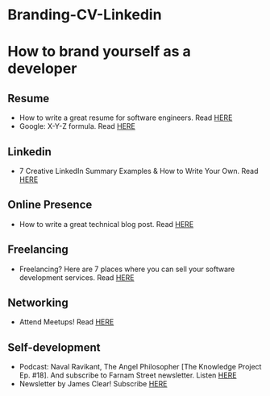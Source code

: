 # Branding-CV-Linkedin
<h1>How to brand yourself as a developer</h1>

<h2>Resume</h2>
<ul>
  <li>How to write a great resume for software engineers. Read <a href="https://www.evernote.com/shard/s386/u/0/sh/848d8cf7-04d6-4a05-b668-74278cc1aa64/08cd3c27de18785132d72f5d7649196b">HERE</a></li>
    <li>Google: X-Y-Z formula. Read <a href="https://www.evernote.com/shard/s386/u/0/sh/058ef2bd-a269-46a8-940e-2435eedd7ffb/412e59a6d4d8638aeb46d959aa960ce8">HERE</a></li>
</ul>

<h2>Linkedin</h2> 
<ul>
  <li>7 Creative LinkedIn Summary Examples & How to Write Your Own. Read <a href="https://www.evernote.com/shard/s386/u/0/sh/84fce6c8-9933-46cc-a043-a337a560f787/99d5e34af2fd1588f52b346fbf342b29">HERE</a></li>
</ul>

<h2>Online Presence</h2>
<ul>
    <li>How to write a great technical blog post. Read <a href="https://www.evernote.com/shard/s386/u/0/sh/cfcc061c-e489-4a80-a5b9-e828f04950e1/5a09d5d94d3a1acbd5e3faf395205469">HERE</a></li>
</ul>

<h2>Freelancing</h2>
<ul>
  <li>Freelancing? Here are 7 places where you can sell your software development services. Read  <a href="https://www.evernote.com/shard/s386/u/0/sh/5860e16c-302e-4289-b797-f1b5fa217341/98368bf3dfadffb58a6895078e4d9e14">HERE</a></li>
</ul>

<h2>Networking</h2>
<ul>
  <li>Attend Meetups! Read <a href="https://www.evernote.com/shard/s386/sh/ddf03cc5-2838-46eb-91a4-3d18745c7dff/0abd564f940780f0934eed863c061dfc">HERE</a></li>
</ul>

<h2>Self-development</h2>
<ul>
  <li> Podcast: Naval Ravikant, The Angel Philosopher [The Knowledge Project Ep. #18]. And subscribe to Farnam Street newsletter. Listen <a href="https://fs.blog/naval-ravikant/">HERE </a></li>
  <li>Newsletter by James Clear! Subscribe <a href="https://jamesclear.com/3-2-1">HERE</a></li>
</ul>
